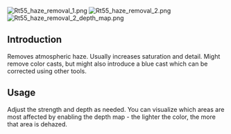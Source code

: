 ![](Rt55_haze_removal_1.png "Rt55_haze_removal_1.png")
![](Rt55_haze_removal_2.png "Rt55_haze_removal_2.png")
![](Rt55_haze_removal_2_depth_map.png "Rt55_haze_removal_2_depth_map.png")

## Introduction

Removes atmospheric haze. Usually increases saturation and detail. Might
remove color casts, but might also introduce a blue cast which can be
corrected using other tools.

## Usage

Adjust the strength and depth as needed. You can visualize which areas
are most affected by enabling the depth map - the lighter the color, the
more that area is dehazed.